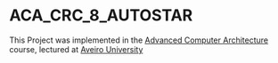 # ACA_CRC_8_AUTOSTAR
This Project was implemented in the  [Advanced Computer Architecture](http://www.ua.pt/deti/uc/2225) course, lectured at [Aveiro University](https://www.ua.pt) 




